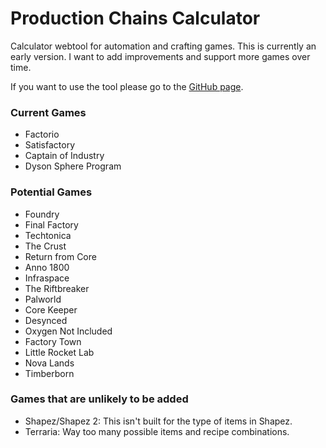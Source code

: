 # Production Chains Calculator
Calculator webtool for automation and crafting games. This is currently an early version. I want to add improvements and support more games over time.

If you want to use the tool please go to the [GitHub page](https://kylesky.github.io/production-chains-calculator/).

### Current Games
- Factorio
- Satisfactory
- Captain of Industry
- Dyson Sphere Program

### Potential Games
- Foundry
- Final Factory
- Techtonica
- The Crust
- Return from Core
- Anno 1800
- Infraspace
- The Riftbreaker
- Palworld
- Core Keeper
- Desynced
- Oxygen Not Included
- Factory Town
- Little Rocket Lab
- Nova Lands
- Timberborn

### Games that are unlikely to be added
- Shapez/Shapez 2: This isn't built for the type of items in Shapez.
- Terraria: Way too many possible items and recipe combinations.